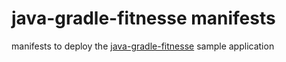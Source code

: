 # java-gradle-fitnesse manifests
manifests to deploy the [java-gradle-fitnesse](https://github.com/okteto/java-gradle-fitnesse) sample application
